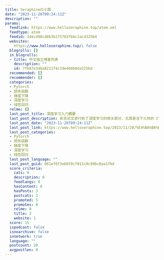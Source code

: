 ```yaml
---
title: Seraphineの小窝
date: "2023-11-28T09:24:11Z"
description: ""
params:
  feedlink: https://www.helloseraphine.top/atom.xml
  feedtype: atom
  feedid: 34ecd98cd8b3b275783fbbc1acd32564
  websites:
    https://www.helloseraphine.top/: false
  blogrolls: []
  in_blogrolls:
  - title: 中文独立博客列表
    description: ""
    id: 7fb87e348a8211f4c19e4b0b0da225bd
  recommended: []
  recommender: []
  categories:
  - Pytorch
  - 损失函数
  - 梯度下降
  - 深度学习
  - 线性回归
  relme: {}
  last_post_title: 深度学习入门概要
  last_post_description: 前言论文进行到了深度学习的相关部分，尤其是当下火热的 CV（计算机视觉）的部分，写到如此我的论文部分也就是开始的地方了，这部分并不会涉及
  last_post_date: "2023-11-28T09:24:11Z"
  last_post_link: https://www.helloseraphine.top/2023/11/28/%E4%BA%BA%E5%B7%A5%E6%99%BA%E8%83%BD/Pytorch%E6%A1%86%E6%9E%B6/%E6%B7%B1%E5%BA%A6%E5%AD%A6%E4%B9%A0%E5%85%A5%E9%97%A8%E6%A6%82%E8%A6%81/
  last_post_categories:
  - Pytorch
  - 损失函数
  - 梯度下降
  - 深度学习
  - 线性回归
  last_post_language: ""
  last_post_guid: 061ef6f3e60f0cf011c0c99bc0aa1fbd
  score_criteria:
    cats: 0
    description: 0
    feedlangs: 0
    hasContent: 0
    hasPosts: 3
    postcats: 3
    promoted: 5
    promotes: 0
    relme: 0
    title: 3
    website: 1
  score: 15
  ispodcast: false
  isnoarchive: false
  innetwork: true
  language: ""
  postcount: 20
  avgpostlen: 0
---
```

